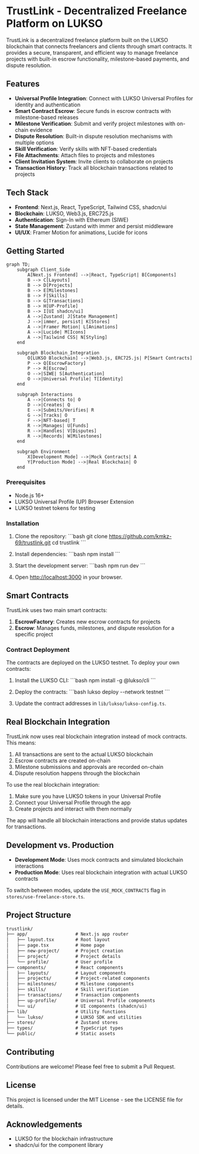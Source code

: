 # TrustLink - Decentralized Freelance Platform on LUKSO

TrustLink is a decentralized freelance platform built on the LUKSO blockchain that connects freelancers and clients through smart contracts. It provides a secure, transparent, and efficient way to manage freelance projects with built-in escrow functionality, milestone-based payments, and dispute resolution.

## Features

- **Universal Profile Integration**: Connect with LUKSO Universal Profiles for identity and authentication
- **Smart Contract Escrow**: Secure funds in escrow contracts with milestone-based releases
- **Milestone Verification**: Submit and verify project milestones with on-chain evidence
- **Dispute Resolution**: Built-in dispute resolution mechanisms with multiple options
- **Skill Verification**: Verify skills with NFT-based credentials
- **File Attachments**: Attach files to projects and milestones
- **Client Invitation System**: Invite clients to collaborate on projects
- **Transaction History**: Track all blockchain transactions related to projects

## Tech Stack

- **Frontend**: Next.js, React, TypeScript, Tailwind CSS, shadcn/ui
- **Blockchain**: LUKSO, Web3.js, ERC725.js
- **Authentication**: Sign-In with Ethereum (SIWE)
- **State Management**: Zustand with immer and persist middleware
- **UI/UX**: Framer Motion for animations, Lucide for icons

## Getting Started
```mermaid
graph TD;
    subgraph Client_Side
        A[Next.js Frontend] -->|React, TypeScript| B[Components]
        B --> C[Layouts]
        B --> D[Projects]
        B --> E[Milestones]
        B --> F[Skills]
        B --> G[Transactions]
        B --> H[UP-Profile]
        B --> I[UI shadcn/ui]
        A -->|Zustand| J[State Management]
        J -->|immer, persist| K[Stores]
        A -->|Framer Motion| L[Animations]
        A -->|Lucide| M[Icons]
        A -->|Tailwind CSS| N[Styling]
    end

    subgraph Blockchain_Integration
        O[LUKSO Blockchain] -->|Web3.js, ERC725.js| P[Smart Contracts]
        P --> Q[EscrowFactory]
        P --> R[Escrow]
        O -->|SIWE| S[Authentication]
        O -->|Universal Profile| T[Identity]
    end

    subgraph Interactions
        A -->|Connects to| O
        D -->|Creates| Q
        E -->|Submits/Verifies| R
        G -->|Tracks| O
        F -->|NFT-based| T
        R -->|Manages| U[Funds]
        R -->|Handles| V[Disputes]
        R -->|Records| W[Milestones]
    end

    subgraph Environment
        X[Development Mode] -->|Mock Contracts| A
        Y[Production Mode] -->|Real Blockchain| O
    end
```
### Prerequisites

- Node.js 16+
- LUKSO Universal Profile (UP) Browser Extension
- LUKSO testnet tokens for testing

### Installation

1. Clone the repository:
   \`\`\`bash
   git clone https://github.com/kmkz-69/trustlink.git
   cd trustlink
   \`\`\`

2. Install dependencies:
   \`\`\`bash
   npm install
   \`\`\`

3. Start the development server:
   \`\`\`bash
   npm run dev
   \`\`\`

5. Open [http://localhost:3000](http://localhost:3000) in your browser.

## Smart Contracts

TrustLink uses two main smart contracts:

1. **EscrowFactory**: Creates new escrow contracts for projects
2. **Escrow**: Manages funds, milestones, and dispute resolution for a specific project

### Contract Deployment

The contracts are deployed on the LUKSO testnet. To deploy your own contracts:

1. Install the LUKSO CLI:
   \`\`\`bash
   npm install -g @lukso/cli
   \`\`\`

2. Deploy the contracts:
   \`\`\`bash
   lukso deploy --network testnet
   \`\`\`

3. Update the contract addresses in `lib/lukso/lukso-config.ts`.

## Real Blockchain Integration

TrustLink now uses real blockchain integration instead of mock contracts. This means:

1. All transactions are sent to the actual LUKSO blockchain
2. Escrow contracts are created on-chain
3. Milestone submissions and approvals are recorded on-chain
4. Dispute resolution happens through the blockchain

To use the real blockchain integration:

1. Make sure you have LUKSO tokens in your Universal Profile
2. Connect your Universal Profile through the app
3. Create projects and interact with them normally

The app will handle all blockchain interactions and provide status updates for transactions.

## Development vs. Production

- **Development Mode**: Uses mock contracts and simulated blockchain interactions
- **Production Mode**: Uses real blockchain integration with actual LUKSO contracts

To switch between modes, update the `USE_MOCK_CONTRACTS` flag in `stores/use-freelance-store.ts`.

## Project Structure

```md
trustlink/
├── app/                  # Next.js app router
│   ├── layout.tsx        # Root layout
│   ├── page.tsx          # Home page
│   ├── new-project/      # Project creation
│   ├── project/          # Project details
│   └── profile/          # User profile
├── components/           # React components
│   ├── layouts/          # Layout components
│   ├── projects/         # Project-related components
│   ├── milestones/       # Milestone components
│   ├── skills/           # Skill verification
│   ├── transactions/     # Transaction components
│   ├── up-profile/       # Universal Profile components
│   └── ui/               # UI components (shadcn/ui)
├── lib/                  # Utility functions
│   └── lukso/            # LUKSO SDK and utilities
├── stores/               # Zustand stores
├── types/                # TypeScript types
└── public/               # Static assets
```
## Contributing

Contributions are welcome! Please feel free to submit a Pull Request.

## License

This project is licensed under the MIT License - see the LICENSE file for details.

## Acknowledgements

- LUKSO for the blockchain infrastructure
- shadcn/ui for the component library
